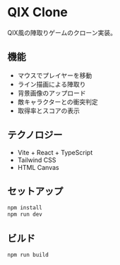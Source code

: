 # QIX Clone

QIX風の陣取りゲームのクローン実装。

## 機能

- マウスでプレイヤーを移動
- ライン描画による陣取り
- 背景画像のアップロード
- 敵キャラクターとの衝突判定
- 取得率とスコアの表示

## テクノロジー

- Vite + React + TypeScript
- Tailwind CSS
- HTML Canvas

## セットアップ

```bash
npm install
npm run dev
```

## ビルド

```bash
npm run build
```
